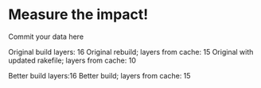 # Measure the impact!

Commit your data here

Original build layers: 16
Original rebuild; layers from cache: 15
Original with updated rakefile; layers from cache: 10

Better build layers:16
Better build; layers from cache: 15



